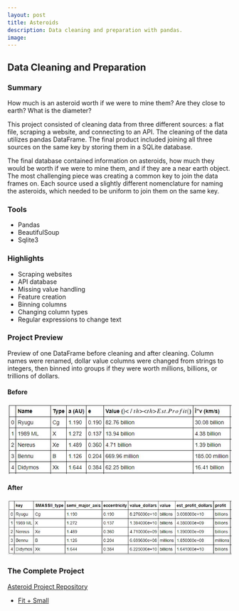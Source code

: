 ```yaml
---
layout: post
title: Asteroids
description: Data cleaning and preparation with pandas.
image:
---
```



## Data Cleaning and Preparation

### Summary
How much is an asteroid worth if we were to mine them? Are they close to earth? What is the diameter?

This project consisted of cleaning data from three different sources: a flat file, scraping a website, and connecting to an API. The cleaning of the data utilizes pandas DataFrame. The final product included joining all three sources on the same key by storing them in a SQLite database.

The final database contained information on asteroids, how much they would be worth if we were to mine them, and if they are a near earth object. The most challenging piece was creating a common key to join the data frames on. Each source used a slightly different nomenclature for naming the asteroids, which needed to be uniform to join them on the same key.

### Tools
* Pandas
* BeautifulSoup
* Sqlite3

### Highlights
* Scraping websites
* API database
* Missing value handling
* Feature creation
* Binning columns
* Changing column types
* Regular expressions to change text

### Project Preview
Preview of one DataFrame before cleaning and after cleaning. Column names were renamed, dollar value columns were changed from strings to integers, then binned into groups if they were worth millions, billions, or trillions of dollars.

#### Before
![Asteroids DF Before](/assets/images/asteroid_before.JPG)

#### After
![Asteroids DF After](/assets/images/asteroid_after.JPG)

### The Complete Project
[Asteroid Project Repository](https://github.com/Torreylee1028/Asteroids-Data-Preparation)

<section id="Repository">
	<div class="inner">
    <ul class="actions fit small">
      <li><a href="https://github.com/Torreylee1028/Asteroids-Data-Preparation" class="View Repository">Fit + Small</a></li>
    </ul>
	</div>
</section>
